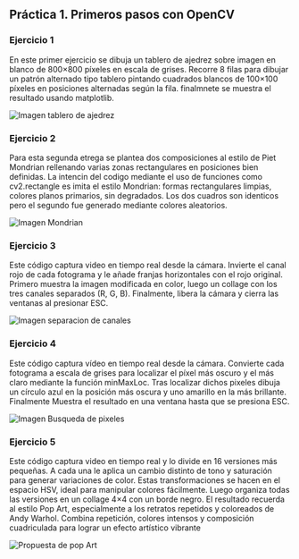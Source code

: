 ## Práctica 1. Primeros pasos con OpenCV


### Ejercicio 1 

En este primer ejercicio se dibuja un tablero de ajedrez sobre  imagen en blanco de 800×800 píxeles en escala de grises.
Recorre 8 filas para dibujar un patrón alternado tipo tablero pintando cuadrados blancos de 100×100 píxeles en posiciones alternadas según la fila.
finalmnete se muestra el resultado  usando matplotlib.

![Imagen tablero de ajedrez](Imagen_Ajedrez.png)


### Ejercicio 2

Para esta segunda etrega se plantea dos composiciones al estilo de Piet Mondrian rellenando varias zonas rectangulares en posiciones bien definidas.
La intencin del codigo mediante el uso de funciones como cv2.rectangle es imita el estilo Mondrian: formas rectangulares limpias, colores planos primarios, sin degradados. Los dos cuadros son identicos pero el segundo fue generado mediante colores aleatorios.

![Imagen Mondrian](Imagen_Mondrian.png)

### Ejercicio 3

Este código captura video en tiempo real desde la cámara.
Invierte el canal rojo de cada fotograma y le añade franjas horizontales con el rojo original.
Primero muestra la imagen modificada en color, luego un collage con los tres canales separados (R, G, B).
Finalmente, libera la cámara y cierra las ventanas al presionar ESC.

![Imagen separacion de canales](Imagen_Saturacion.png)

### Ejercicio 4

Este código captura vídeo en tiempo real desde la cámara.
Convierte cada fotograma a escala de grises para localizar el píxel más oscuro y el más claro mediante la función minMaxLoc.
Tras localizar dichos pixeles dibuja un círculo azul en la posición más oscura y uno amarillo en la más brillante.
Finalmente Muestra el resultado en una ventana hasta que se presiona ESC.

![Imagen Busqueda de pixeles](Imagen_Busqueda.png)



### Ejercicio 5

Este código captura video en tiempo real y lo divide en 16 versiones más pequeñas.
A cada una le aplica un cambio distinto de tono y saturación para generar variaciones de color.
Estas transformaciones se hacen en el espacio HSV, ideal para manipular colores fácilmente.
Luego organiza todas las versiones en un collage 4×4 con un borde negro.
El resultado recuerda al estilo Pop Art, especialmente a los retratos repetidos y coloreados de Andy Warhol.
Combina repetición, colores intensos y composición cuadriculada para lograr un efecto artístico vibrante



![Propuesta de pop Art](Imagen_Pop.png)
